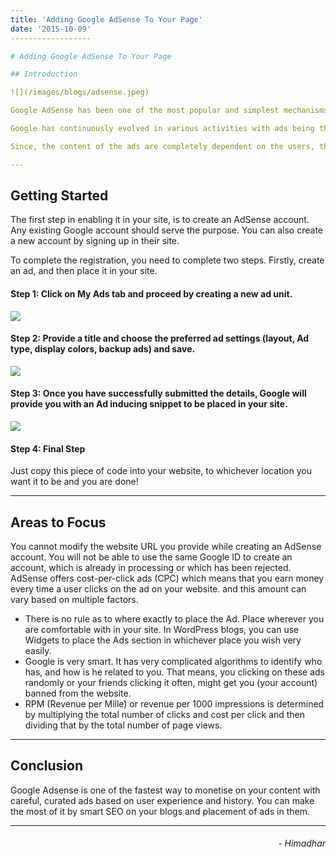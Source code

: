 ```yaml
---
title: 'Adding Google AdSense To Your Page'
date: '2015-10-09'
------------------

# Adding Google AdSense To Your Page

## Introduction

![](/images/blogs/adsense.jpeg)

Google AdSense has been one of the most popular and simplest mechanisms to monetise a website. All you have to do, is request Google to provide with the code for Ads and add it in your site, and yes, its that simple.

Google has continuously evolved in various activities with ads being their primary area of focus. A quick video on what AdSense gives an overview on what it actually is and how it could benefit. It is, as they put it, a free, simple way for website publishers of all sizes to earn money by displaying targeted Google ads on their websites. 

Since, the content of the ads are completely dependent on the users, these ads are neatly served only based on the end-user’s area of interest. AdSense offers cost-per-click ads (CPC) which means that you earn money every time a user clicks on the ad on your website. The amount received per click varies based on multiple factors.

---
```


## Getting Started

The first step in enabling it in your site, is to create an AdSense account. Any existing Google account should serve the purpose. You can also create a new account by signing up in their site.

To complete the registration, you need to complete two steps. Firstly, create an ad, and then place it in your site.

#### Step 1: Click on My Ads tab and proceed by creating a new ad unit.
![](/images/blogs/adsense1.jpeg)

#### Step 2: Provide a title and choose the preferred ad settings (layout, Ad type, display colors, backup ads)  and save.
![](/images/blogs/adsense2.jpeg)

#### Step 3: Once you have successfully submitted the details, Google will provide you with an Ad inducing snippet to be placed in your site.
![](/images/blogs/adsense3.jpeg)

#### Step 4: Final Step
Just copy this piece of code into your website, to whichever location you want it to be and you are done!

---

## Areas to Focus
You cannot modify the website URL you provide while creating an AdSense account.
You will not be able to use the same Google ID to create an account, which is already in processing or which has been rejected.
AdSense offers cost-per-click ads (CPC) which means that you earn money every time a user clicks on the ad on your website. and this amount can vary based on multiple factors.

- There is no rule as to where exactly to place the Ad. Place wherever you are comfortable with in your site. In WordPress blogs, you can use Widgets to place the Ads section in whichever place you wish very easily.
- Google is very smart. It has very complicated algorithms to identify who has, and how is he related to you. That means, you clicking on these ads randomly or your friends clicking it often, might get you (your account) banned from the website.
- RPM (Revenue per Mille) or revenue per 1000 impressions is determined by multiplying the total number of clicks and cost per click and then dividing that by the total number of page views.


---

## Conclusion

Google Adsense is one of the fastest way to monetise on your content with careful, curated ads based on user experience and history. You can make the most of it by smart SEO on your blogs and placement of ads in them.

---

<h6 style="text-align: right">
- Himadhar
</h6>
